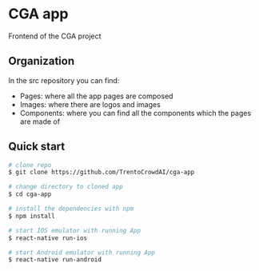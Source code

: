 # CGA app
Frontend of the CGA project


## Organization

In the src repository you can find:
- Pages: where all the app pages are composed
- Images: where there are logos and images
- Components: where you can find all the components which the pages are made of


## Quick start
```bash
# clone repo
$ git clone https://github.com/TrentoCrowdAI/cga-app

# change directory to cloned app
$ cd cga-app

# install the dependencies with npm
$ npm install

# start IOS emulator with running App
$ react-native run-ios

# start Android emulator with running App
$ react-native run-android
```




